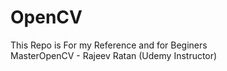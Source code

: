 # OpenCV     
This Repo is For my Reference and for Beginers    
MasterOpenCV - Rajeev Ratan (Udemy Instructor) 
